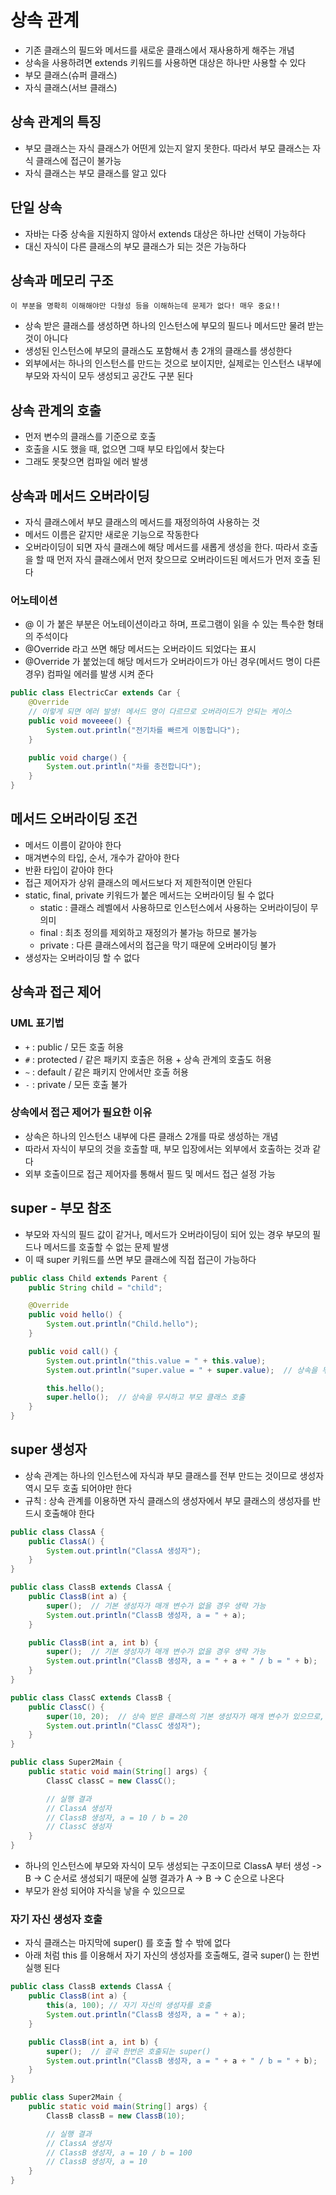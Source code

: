 # 상속 관계

- 기존 클래스의 필드와 메서드를 새로운 클래스에서 재사용하게 해주는 개념
- 상속을 사용하려면 extends 키워드를 사용하면 대상은 하나만 사용할 수 있다
- 부모 클래스(슈퍼 클래스)
- 자식 클래스(서브 클래스)

## 상속 관계의 특징

- 부모 클래스는 자식 클래스가 어떤게 있는지 알지 못한다. 따라서 부모 클래스는 자식 클래스에 접근이 불가능
- 자식 클래스는 부모 클래스를 알고 있다

## 단일 상속

- 자바는 다중 상속을 지원하지 않아서 extends 대상은 하나만 선택이 가능하다
- 대신 자식이 다른 클래스의 부모 클래스가 되는 것은 가능하다

## 상속과 메모리 구조

`이 부분을 명확히 이해해야만 다형성 등을 이해하는데 문제가 없다! 매우 중요!!`

- 상속 받은 클래스를 생성하면 하나의 인스턴스에 부모의 필드나 메서드만 물려 받는 것이 아니다
- 생성된 인스턴스에 부모의 클래스도 포함해서 총 2개의 클래스를 생성한다
- 외부에서는 하나의 인스턴스를 만드는 것으로 보이지만, 실제로는 인스턴스 내부에 부모와 자식이 모두 생성되고 공간도 구분 된다

## 상속 관계의 호출

- 먼저 변수의 클래스를 기준으로 호출
- 호출을 시도 했을 때, 없으면 그때 부모 타입에서 찾는다
- 그래도 못찾으면 컴파일 에러 발생

## 상속과 메서드 오버라이딩

- 자식 클래스에서 부모 클래스의 메서드를 재정의하여 사용하는 것
- 메서드 이름은 같지만 새로운 기능으로 작동한다
- 오버라이딩이 되면 자식 클래스에 해당 메서드를 새롭게 생성을 한다. 따라서 호출을 할 때 먼저 자식 클래스에서 먼저 찾으므로 오버라이드된 메서드가 먼저 호출 된다

### 어노테이션

- @ 이 가 붙은 부분은 어노테이션이라고 하며, 프로그램이 읽을 수 있는 특수한 형태의 주석이다
- @Override 라고 쓰면 해당 메서드는 오버라이드 되었다는 표시
- @Override 가 붙었는데 해당 메서드가 오버라이드가 아닌 경우(메서드 명이 다른 경우) 컴파일 에러를 발생 시켜 준다

```java
public class ElectricCar extends Car {
    @Override
    // 이렇게 되면 에러 발생! 메서드 명이 다르므로 오버라이드가 안되는 케이스
    public void moveeee() {
        System.out.println("전기차를 빠르게 이동합니다");
    }

    public void charge() {
        System.out.println("차를 충전합니다");
    }
}
```

## 메서드 오버라이딩 조건

- 메서드 이름이 같아야 한다
- 매겨변수의 타입, 순서, 개수가 같아야 한다
- 반환 타입이 같아야 한다
- 접근 제어자가 상위 클래스의 메서드보다 저 제한적이면 안된다
- static, final, private 키워드가 붙은 메서드는 오버라이딩 될 수 없다
    - static : 클래스 레벨에서 사용하므로 인스턴스에서 사용하는 오버라이딩이 무의미
    - final : 최초 정의를 제외하고 재정의가 불가능 하므로 불가능
    - private : 다른 클래스에서의 접근을 막기 때문에 오버라이딩 불가
- 생성자는 오버라이딩 할 수 없다

## 상속과 접근 제어

### UML 표기법

- `+` : public / 모든 호출 허용
- `#` : protected / 같은 패키지 호출은 허용 + 상속 관계의 호출도 허용
- `~` : default / 같은 패키지 안에서만 호출 허용
- `-` : private / 모든 호출 불가

### 상속에서 접근 제어가 필요한 이유

- 상속은 하나의 인스턴스 내부에 다른 클래스 2개를 따로 생성하는 개념
- 따라서 자식이 부모의 것을 호출할 때, 부모 입장에서는 외부에서 호출하는 것과 같다
- 외부 호출이므로 접근 제어자를 통해서 필드 및 메서드 접근 설정 가능

## super - 부모 참조

- 부모와 자식의 필드 값이 같거나, 메서드가 오버라이딩이 되어 있는 경우 부모의 필드나 메서드를 호출할 수 없는 문제 발생
- 이 때 super 키워드를 쓰면 부모 클래스에 직접 접근이 가능하다

```java
public class Child extends Parent {
    public String child = "child";

    @Override
    public void hello() {
        System.out.println("Child.hello");
    }

    public void call() {
        System.out.println("this.value = " + this.value);
        System.out.println("super.value = " + super.value);  // 상속을 무시하고 부모 클래스 호출

        this.hello();
        super.hello();  // 상속을 무시하고 부모 클래스 호출
    }
}
```

## super 생성자

- 상속 관계는 하나의 인스턴스에 자식과 부모 클래스를 전부 만드는 것이므로 생성자 역시 모두 호출 되어야만 한다
- 규칙 : 상속 관계를 이용하면 자식 클래스의 생성자에서 부모 클래스의 생성자를 반드시 호출해야 한다

```java
public class ClassA {
    public ClassA() {
        System.out.println("ClassA 생성자");
    }
}

public class ClassB extends ClassA {
    public ClassB(int a) {
        super();  // 기본 생성자가 매개 변수가 없을 경우 생략 가능
        System.out.println("ClassB 생성자, a = " + a);
    }

    public ClassB(int a, int b) {
        super();  // 기본 생성자가 매개 변수가 없을 경우 생략 가능
        System.out.println("ClassB 생성자, a = " + a + " / b = " + b);
    }
}

public class ClassC extends ClassB {
    public ClassC() {
        super(10, 20);  // 상속 받은 클래스의 기본 생성자가 매개 변수가 있으므로, 자동 생성 X -> 개발자가 직접 처리 해줘야 함
        System.out.println("ClassC 생성자");
    }
}

public class Super2Main {
    public static void main(String[] args) {
        ClassC classC = new ClassC();

        // 실행 결과
        // ClassA 생성자
        // ClassB 생성자, a = 10 / b = 20
        // ClassC 생성자
    }
}
```

- 하나의 인스턴스에 부모와 자식이 모두 생성되는 구조이므로 ClassA 부터 생성 -> B -> C 순서로 생성되기 때문에 실행 결과가 A -> B -> C 순으로 나온다
- 부모가 완성 되어야 자식을 낳을 수 있으므로

### 자기 자신 생성자 호출

- 자식 클래스는 마지막에 super() 를 호출 할 수 밖에 없다
- 아래 처럼 this 를 이용해서 자기 자신의 생성자를 호출해도, 결국 super() 는 한번 실행 된다

```java
public class ClassB extends ClassA {
    public ClassB(int a) {
        this(a, 100); // 자기 자신의 생성자를 호출
        System.out.println("ClassB 생성자, a = " + a);
    }

    public ClassB(int a, int b) {
        super();  // 결국 한번은 호출되는 super()
        System.out.println("ClassB 생성자, a = " + a + " / b = " + b);
    }
}

public class Super2Main {
    public static void main(String[] args) {
        ClassB classB = new ClassB(10);

        // 실행 결과
        // ClassA 생성자
        // ClassB 생성자, a = 10 / b = 100
        // ClassB 생성자, a = 10
    }
}
```